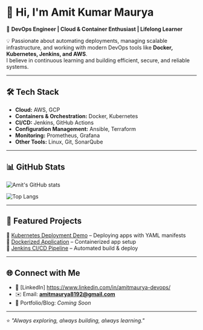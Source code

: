 # 👋 Hi, I'm Amit Kumar Maurya  

🚀 **DevOps Engineer | Cloud & Container Enthusiast | Lifelong Learner**  

💡 Passionate about automating deployments, managing scalable infrastructure, and working with modern DevOps tools like **Docker, Kubernetes, Jenkins, and AWS**.  
I believe in continuous learning and building efficient, secure, and reliable systems.  

---

## 🛠️ Tech Stack
- **Cloud:** AWS, GCP  
- **Containers & Orchestration:** Docker, Kubernetes  
- **CI/CD:** Jenkins, GitHub Actions  
- **Configuration Management:** Ansible, Terraform  
- **Monitoring:** Prometheus, Grafana  
- **Other Tools:** Linux, Git, SonarQube  

---

## 📊 GitHub Stats
![Amit's GitHub stats](https://github-readme-stats.vercel.app/api?username=amit-maurya&show_icons=true&theme=tokyonight)  

![Top Langs](https://github-readme-stats.vercel.app/api/top-langs/?username=amit-maurya&layout=compact&theme=tokyonight)

---

## 📂 Featured Projects
🔹 [Kubernetes Deployment Demo](https://github.com/amit-maurya/k8s-deployment) – Deploying apps with YAML manifests  
🔹 [Dockerized Application](https://github.com/amit-maurya/docker-app) – Containerized app setup  
🔹 [Jenkins CI/CD Pipeline](https://github.com/amit-maurya/jenkins-pipeline) – Automated build & deploy  

---

## 🌐 Connect with Me
- 💼 [LinkedIn] https://www.linkedin.com/in/amitmaurya-devops/
- ✉️ Email: **amitmaurya8192@gmail.com**  
- 📄 Portfolio/Blog: *Coming Soon*  

---

⭐️ *"Always exploring, always building, always learning."*  
